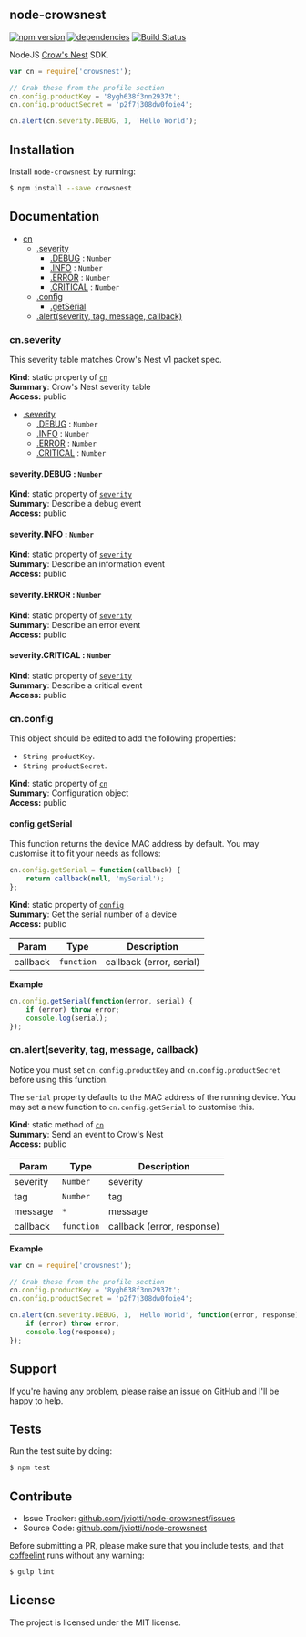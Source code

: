 node-crowsnest
--------------

[![npm version](https://badge.fury.io/js/crowsnest.svg)](http://badge.fury.io/js/crowsnest)
[![dependencies](https://david-dm.org/jviotti/node-crowsnest.png)](https://david-dm.org/jviotti/node-crowsnest.png)
[![Build Status](https://travis-ci.org/jviotti/node-crowsnest.svg?branch=master)](https://travis-ci.org/jviotti/node-crowsnest)

NodeJS [Crow's Nest](https://www.crowsnest.io) SDK.

```javascript
var cn = require('crowsnest');

// Grab these from the profile section
cn.config.productKey = '8ygh638f3nn2937t';
cn.config.productSecret = 'p2f7j308dw0foie4';

cn.alert(cn.severity.DEBUG, 1, 'Hello World');
```

Installation
------------

Install `node-crowsnest` by running:

```sh
$ npm install --save crowsnest
```

Documentation
-------------


* [cn](#module_cn)
  * [.severity](#module_cn.severity)
    * [.DEBUG](#module_cn.severity.DEBUG) : <code>Number</code>
    * [.INFO](#module_cn.severity.INFO) : <code>Number</code>
    * [.ERROR](#module_cn.severity.ERROR) : <code>Number</code>
    * [.CRITICAL](#module_cn.severity.CRITICAL) : <code>Number</code>
  * [.config](#module_cn.config)
    * [.getSerial](#module_cn.config.getSerial)
  * [.alert(severity, tag, message, callback)](#module_cn.alert)

<a name="module_cn.severity"></a>
### cn.severity
This severity table matches Crow's Nest v1 packet spec.

**Kind**: static property of <code>[cn](#module_cn)</code>  
**Summary**: Crow&#x27;s Nest severity table  
**Access:** public  

* [.severity](#module_cn.severity)
  * [.DEBUG](#module_cn.severity.DEBUG) : <code>Number</code>
  * [.INFO](#module_cn.severity.INFO) : <code>Number</code>
  * [.ERROR](#module_cn.severity.ERROR) : <code>Number</code>
  * [.CRITICAL](#module_cn.severity.CRITICAL) : <code>Number</code>

<a name="module_cn.severity.DEBUG"></a>
#### severity.DEBUG : <code>Number</code>
**Kind**: static property of <code>[severity](#module_cn.severity)</code>  
**Summary**: Describe a debug event  
**Access:** public  
<a name="module_cn.severity.INFO"></a>
#### severity.INFO : <code>Number</code>
**Kind**: static property of <code>[severity](#module_cn.severity)</code>  
**Summary**: Describe an information event  
**Access:** public  
<a name="module_cn.severity.ERROR"></a>
#### severity.ERROR : <code>Number</code>
**Kind**: static property of <code>[severity](#module_cn.severity)</code>  
**Summary**: Describe an error event  
**Access:** public  
<a name="module_cn.severity.CRITICAL"></a>
#### severity.CRITICAL : <code>Number</code>
**Kind**: static property of <code>[severity](#module_cn.severity)</code>  
**Summary**: Describe a critical event  
**Access:** public  
<a name="module_cn.config"></a>
### cn.config
This object should be edited to add the following properties:

- `String productKey`.
- `String productSecret`.

**Kind**: static property of <code>[cn](#module_cn)</code>  
**Summary**: Configuration object  
**Access:** public  
<a name="module_cn.config.getSerial"></a>
#### config.getSerial
This function returns the device MAC address by default. You may customise it to fit your needs as follows:

```javascript
cn.config.getSerial = function(callback) {
	return callback(null, 'mySerial');
};
```

**Kind**: static property of <code>[config](#module_cn.config)</code>  
**Summary**: Get the serial number of a device  
**Access:** public  

| Param | Type | Description |
| --- | --- | --- |
| callback | <code>function</code> | callback (error, serial) |

**Example**  
```js
cn.config.getSerial(function(error, serial) {
	if (error) throw error;
	console.log(serial);
});
```
<a name="module_cn.alert"></a>
### cn.alert(severity, tag, message, callback)
Notice you must set `cn.config.productKey` and `cn.config.productSecret` before using this function.

The `serial` property defaults to the MAC address of the running device. You may set a new function to `cn.config.getSerial` to customise this.

**Kind**: static method of <code>[cn](#module_cn)</code>  
**Summary**: Send an event to Crow&#x27;s Nest  
**Access:** public  

| Param | Type | Description |
| --- | --- | --- |
| severity | <code>Number</code> | severity |
| tag | <code>Number</code> | tag |
| message | <code>\*</code> | message |
| callback | <code>function</code> | callback (error, response) |

**Example**  
```js
var cn = require('crowsnest');

// Grab these from the profile section
cn.config.productKey = '8ygh638f3nn2937t';
cn.config.productSecret = 'p2f7j308dw0foie4';

cn.alert(cn.severity.DEBUG, 1, 'Hello World', function(error, response) {
	if (error) throw error;
	console.log(response);
});
```

Support
-------

If you're having any problem, please [raise an issue](https://github.com/jviotti/node-crowsnest/issues/new) on GitHub and I'll be happy to help.

Tests
-----

Run the test suite by doing:

```sh
$ npm test
```

Contribute
----------

- Issue Tracker: [github.com/jviotti/node-crowsnest/issues](https://github.com/jviotti/node-crowsnest/issues)
- Source Code: [github.com/jviotti/node-crowsnest](https://github.com/jviotti/node-crowsnest)

Before submitting a PR, please make sure that you include tests, and that [coffeelint](http://www.coffeelint.org/) runs without any warning:

```sh
$ gulp lint
```

License
-------

The project is licensed under the MIT license.

